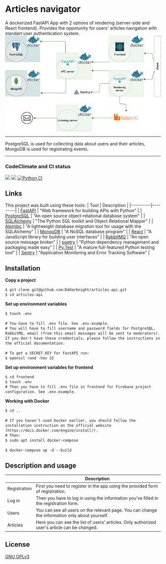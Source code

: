 # Articles navigator
A dockerized FastAPI App with 2 options of rendering (server-side and React frontend).
Provides the oppotunity for users' articles navigation with standart user authentication system.
![App structure](image/app_diagram.png "App structure") 
____
PostgreSQL is used for collecting data about users and their articles, MongoDB is used for registrating events.
____

### CodeClimate and CI status
<a href="https://codeclimate.com/github/Dddarknight/articles-api/maintainability"><img src="https://api.codeclimate.com/v1/badges/9a422e0f9bb23c66c9a3/maintainability" /></a> <a href="https://codeclimate.com/github/Dddarknight/articles-api/test_coverage"><img src="https://api.codeclimate.com/v1/badges/9a422e0f9bb23c66c9a3/test_coverage" /></a> [![Python CI](https://github.com/Dddarknight/articles-api/actions/workflows/pyci.yml/badge.svg)](https://github.com/Dddarknight/articles-api/actions)

## Links
This project was built using these tools:
| Tool | Description |
|----------|---------|
| [FastAPI](https://fastapi.tiangolo.com/) | "Web framework for building APIs with Python" |
| [PostgreSQL](https://www.postgresql.org/) |  "An open source object-relational database system" |
| [SQLAlchemy](https://www.sqlalchemy.org/) |  "The Python SQL toolkit and Object Relational Mapper" |
| [Alembic](https://alembic.sqlalchemy.org/en/latest/) |  "A lightweight database migration tool for usage with the SQLAlchemy" |
| [MongoDB](https://www.mongodb.com/) |  "A NoSQL database program" |
| [React](https://reactjs.org/) |  "A JavaScript library for building user interfaces" |
| [RabbitMQ](https://www.rabbitmq.com/) | "An open source message broker" |
| [poetry](https://python-poetry.org/) |  "Python dependency management and packaging made easy" |
| [Py.Test](https://pytest.org) | "A mature full-featured Python testing tool" |
| [Sentry](https://sentry.io/welcome/) | "Application Monitoring and Error Tracking Software" |


## Installation
**Copy a project**
```
$ git clone git@github.com:Dddarknight/articles-api.git
$ cd articles-api 
```

**Set up environment variables**
``` 
$ touch .env

# You have to fill .env file. See .env.example.
# You will have to fill username and password fields for PostgreSQL, RabbitMQ, email (from this email messages will be sent to moderators). If you don't have these credentials, please follow the instructions in the official documentation.

# To get a SECRET_KEY for FastAPI run:
$ openssl rand -hex 32
```

**Set up environment variables for frontend**
```
$ cd frontend
$ touch .env
# Then you have to fill .env file in frontend for Firebase project configuration. See .env.example.
```

**Working with Docker**
```
$ cd ..

# If you haven't used Docker earlier, you should follow the installation instruction on the official website (https://docs.docker.com/engine/install/).
# Then:
$ sudo apt install docker-compose

$ docker-compose up -d --build
```

## Description and usage
|   | Description |
|----------|---------|
| Registration |  First you need to register in the app using the provided form of registration. |
| Log in | Then you have to log in using the information you've filled in the registration form. |
| Users | You can see all users on the relevant page. You can change the information only about yourself. |
| Articles | Here you can see the list of users' articles. Only authorized user's article can be changed.|

## License
[GNU GPLv3](https://choosealicense.com/licenses/gpl-3.0/)